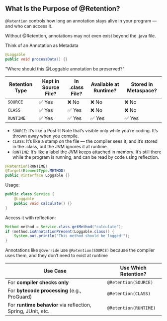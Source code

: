 ## What Is the Purpose of @Retention?

`@Retention` controls how long an annotation stays alive in your program — and who can access it.

Without @Retention, annotations may not even exist beyond the .java file.

Think of an Annotation as Metadata

```java
@Loggable
public void processData() {}
```

"Where should this @Loggable annotation be preserved?"

| Retention Type | Kept in Source File? | In .class File? | Available at Runtime? | Stored in Metaspace? |
| -------------- | -------------------- | --------------- | --------------------- | -------------------- |
| `SOURCE`       | ✅ Yes               | ❌ No           | ❌ No                 | ❌ No                |
| `CLASS`        | ✅ Yes               | ✅ Yes          | ❌ No                 | ❌ No                |
| `RUNTIME`      | ✅ Yes               | ✅ Yes          | ✅ Yes                | ✅ Yes               |

- `SOURCE`: It’s like a Post-It Note that’s visible only while you’re coding. It’s thrown away when you compile.
- `CLASS`: It’s like a stamp on the file — the compiler sees it, and it’s stored in the .class, but the JVM ignores it at runtime.
- `RUNTIME`: It’s like a label the JVM keeps attached in memory. It’s still there while the program is running, and can be read by code using reflection.

```java
@Retention(RUNTIME)
@Target(ElementType.METHOD)
public @interface Loggable {}
```

Usage:

```java
public class Service {
    @Loggable
    public void calculate() {}
}
```

Access it with reflection:

```java
Method method = Service.class.getMethod("calculate");
if (method.isAnnotationPresent(Loggable.class)) {
    System.out.println("This method should be logged!");
}
```

Annotations like `@Override` use `@Retention(SOURCE)` because the compiler uses them, and they don’t need to exist at runtime

| Use Case                                                     | Use Which Retention?  |
| ------------------------------------------------------------ | --------------------- |
| For **compiler checks only**                                 | `@Retention(SOURCE)`  |
| For **bytecode processing** (e.g., ProGuard)                 | `@Retention(CLASS)`   |
| For **runtime behavior** via reflection, Spring, JUnit, etc. | `@Retention(RUNTIME)` |

